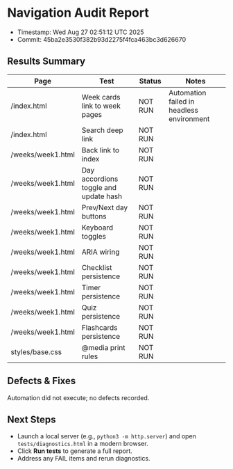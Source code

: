 # Navigation Audit Report

- Timestamp: Wed Aug 27 02:51:12 UTC 2025
- Commit: 45ba2e3530f382b93d2275f4fca463bc3d626670

## Results Summary

| Page | Test | Status | Notes |
|------|------|--------|-------|
| /index.html | Week cards link to week pages | NOT RUN | Automation failed in headless environment |
| /index.html | Search deep link | NOT RUN | |
| /weeks/week1.html | Back link to index | NOT RUN | |
| /weeks/week1.html | Day accordions toggle and update hash | NOT RUN | |
| /weeks/week1.html | Prev/Next day buttons | NOT RUN | |
| /weeks/week1.html | Keyboard toggles | NOT RUN | |
| /weeks/week1.html | ARIA wiring | NOT RUN | |
| /weeks/week1.html | Checklist persistence | NOT RUN | |
| /weeks/week1.html | Timer persistence | NOT RUN | |
| /weeks/week1.html | Quiz persistence | NOT RUN | |
| /weeks/week1.html | Flashcards persistence | NOT RUN | |
| styles/base.css | @media print rules | NOT RUN | |

## Defects & Fixes

Automation did not execute; no defects recorded.

## Next Steps

- Launch a local server (e.g., `python3 -m http.server`) and open `tests/diagnostics.html` in a modern browser.
- Click **Run tests** to generate a full report.
- Address any FAIL items and rerun diagnostics.
